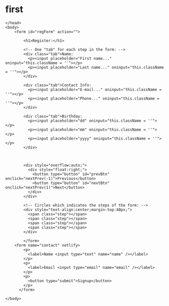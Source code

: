 # first
<!DOCTYPE html>
<html lang="en">
    <head>
        <meta charset="UTF-8">
        <link rel="stylesheet" href="style.css">
        <title>My Web Page</title>
        <script type="text/javascript" src="first.js"></script>
        


    </head>
    <body>
        <form id="regForm" action="">

            <h1>Register:</h1>
            
            <!-- One "tab" for each step in the form: -->
            <div class="tab">Name:
              <p><input placeholder="First name..." oninput="this.className = ''"></p>
              <p><input placeholder="Last name..." oninput="this.className = ''"></p>
            </div>
            
            <div class="tab">Contact Info:
              <p><input placeholder="E-mail..." oninput="this.className = ''"></p>
              <p><input placeholder="Phone..." oninput="this.className = ''"></p>
            </div>
            
            <div class="tab">Birthday:
              <p><input placeholder="dd" oninput="this.className = ''"></p>
              <p><input placeholder="mm" oninput="this.className = ''"></p>
              <p><input placeholder="yyyy" oninput="this.className = ''"></p>
            </div>
            
      
            
            <div style="overflow:auto;">
              <div style="float:right;">
                <button type="button" id="prevBtn" onclick="nextPrev(-1)">Previous</button>
                <button type="button" id="nextBtn" onclick="nextPrev(1)">Next</button>
              </div>
            </div>
            
            <!-- Circles which indicates the steps of the form: -->
            <div style="text-align:center;margin-top:40px;">
              <span class="step"></span>
              <span class="step"></span>
              <span class="step"></span>
              <span class="step"></span>
            </div> 
            
            </form>
        <form name="contact" netlify>
            <p>
              <label>Name <input type="text" name="name" /></label>
            </p>
            <p>
              <label>Email <input type="email" name="email" /></label>
            </p>
            <p>
              <button type="submit">Signup</button>
            </p>
          </form>
       
    </body>

</html>
